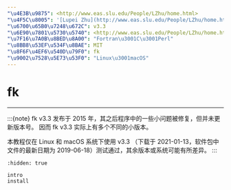 ```yaml
---
"\u4E3B\u9875": <http://www.eas.slu.edu/People/LZhu/home.html>
"\u4F5C\u8005": '[Lupei Zhu](http://www.eas.slu.edu/People/LZhu/home.html)'
"\u6700\u65B0\u7248\u672C": v3.3
"\u6E90\u7801\u5730\u5740": <http://www.eas.slu.edu/People/LZhu/home.html>
"\u7F16\u7A0B\u8BED\u8A00": "Fortran\u3001C\u3001Perl"
"\u8BB8\u53EF\u534F\u8BAE": MIT
"\u8F6F\u4EF6\u540D\u79F0": fk
"\u9002\u7528\u5E73\u53F0": "Linux\u3001macOS"
---
```


# fk

______________________________________________________________________

:::{note}
fk v3.3 发布于 2015 年，其之后程序中的一些小问题被修复，但并未更新版本号。
因而 fk v3.3 实际上有多个不同的小版本。

本教程仅在 Linux 和 macOS 系统下使用 v3.3 （下载于 2021-01-13，软件包中
文件的最新日期为 2019-06-18）测试通过，其余版本或系统可能有所差异。
:::

```{toctree}
:hidden: true

intro
install
```
